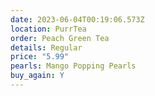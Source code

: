 ```yaml
---
date: 2023-06-04T00:19:06.573Z
location: PurrTea
order: Peach Green Tea
details: Regular
price: "5.99"
pearls: Mango Popping Pearls
buy_again: Y
---
```

